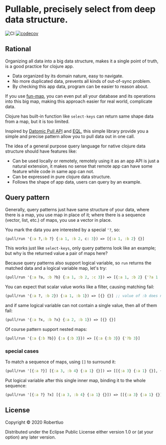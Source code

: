 # Pullable, precisely select from deep data structure.
![CI](https://github.com/robertluo/pullable/workflows/CI/badge.svg)
[![codecov](https://codecov.io/gh/robertluo/pullable/branch/master/graph/badge.svg)](https://codecov.io/gh/robertluo/pullable)

## Rational

Organizing all data into a big data structure, makes it a single point of truth, is a good practice for clojure app. 

 - Data organized by its domain nature, easy to navigate.
 - No more duplicated data, prevents all kinds of out-of-sync problem.
 - By checking this app data, program can be easier to reason about.

If you use [fun-map](https://github.com/robertluo/fun-map), you can even put all your database and its operations into this big map, making this approach easier for real world, complicate data.

Clojure has built-in function like `select-keys` can return same shape data from a map, but it is too limited.

Inspired by [Datomic Pull API](https://docs.datomic.com/on-prem/pull.html) and [EQL](https://edn-query-language.org/eql/1.0.0/what-is-eql.html), this simple library provide you a simple and precise pattern allow you to pull data out in one call.

The idea of a general purpose query language for native clojure data structure should have features like:

 - Can be used locally or remotely, remotely using it as an app API is just a natural extension, it makes no sense that remote app can have some feature while code in same app can not.
 - Can be expressed in pure clojure data structure.
 - Follows the shape of app data, users can query by an example.
## Query pattern

Generally, query patterns just have same structure of your data, where there is a map, you use map in place of it; where there is a sequence (vector, list, etc.) of maps, you use a vector in place.

You mark the data you are interested by a special `'?`, so:

```clojure
(pull/run '{:a ?,:b ?} {:a 1, :b 2, c: 3}) => [{:a 1, :b 2} {}]
```
This works just like `select-keys`, only query patterns look like an example; but why is the returned value a pair of maps here?

Because query patterns also support logical variable, so `run` returns the matched data and a logical variable map, let's try:

```clojure
(pull/run '{:a ?a, :b ?b} {:a 1, :b 2, :c 3}) => [{:a 1, :b 2} {'?a 1 '?b 2}]
```

You can expect that scalar value works like a filter, causing matching fail:

```clojure
(pull/run '{:a ?, :b 2}) {:a 1, :b 1}) => [{} {}] ;; value of :b does not match pattern
```

and if same logical variable can not contain a single value, then all of them fail:

```clojure
(pull/run '{:a ?x, :b ?x} {:a 2, :b 1}) => [{} {}]
```

Of course pattern support nested maps:

```clojure
(pull/run '{:a {:b ?b}} {:a {:b 3}}) => [{:a {:b 3}} {'?b 3}]
```

### special cases

To match a sequence of maps, using `[]` to surround it:

```clojure
(pull/run '[{:a ?}] [{:a 3, :b 4} {:a 1} {}]) => [[{:a 3} {:a 1} {}], {}]
```

Put logical variable after this single inner map, binding it to the whole sequence:

```clojure
(pull/run '[{:a ?} ?x] [{:a 3, :b 4} {:a 1} {}]) => [[{:a 3} {:a 1} {}], {'?x [{:a 3} {:a 1} {}]}]
```

## License
Copyright © 2020 Robertluo

Distributed under the Eclipse Public License either version 1.0 or (at your option) any later version.
